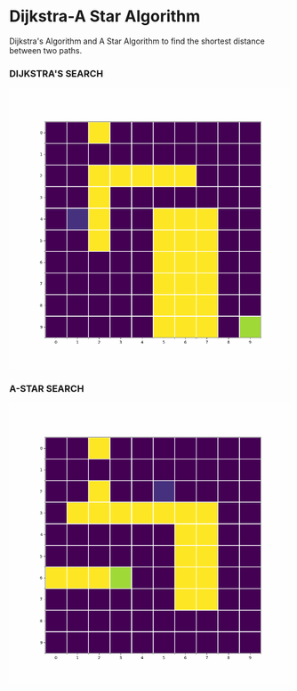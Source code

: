 # Dijkstra-A Star Algorithm 

Dijkstra's Algorithm and A Star Algorithm to find the shortest distance between two paths.

### DIJKSTRA'S SEARCH

![](https://github.com/Shrav108/Dijkstra-/blob/main/GIF/Dijkstra_10_by_10.gif)

### A-STAR SEARCH
![](https://github.com/Shrav108/Dijkstra-/blob/main/GIF/AStar_10_by_10.gif)
